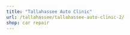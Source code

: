 ```yaml
---
title: "Tallahassee Auto Clinic"
url: /tallahassee/tallahassee-auto-clinic-2/
shop: car repair
---
```

